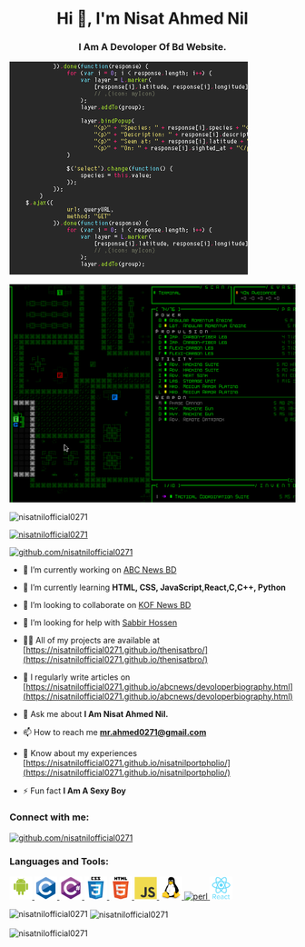 <h1 align="center">Hi 👋, I'm Nisat Ahmed Nil</h1>
<h3 align="center">I Am A Devoloper Of Bd Website.</h3>

<img src="https://github.com/MRVIVEK-CODER/Decompiler/blob/main/106824690-8dd73a00-66ad-11eb-89e2-53e13ac6f594.gif" alt="" border="0" />

![Alt text](https://github.com/MRVIVEK-CODER/MRVIVEK-CODER/raw/main/md7Oqrf.gif)



<p align="left"> <img src="https://komarev.com/ghpvc/?username=nisatnilofficial0271&label=Profile%20views&color=0e75b6&style=flat" alt="nisatnilofficial0271" /> </p>

<p align="left"> <a href="https://github.com/ryo-ma/github-profile-trophy"><img src="https://github-profile-trophy.vercel.app/?username=nisatnilofficial0271" alt="nisatnilofficial0271" /></a> </p>

<p align="left"> <a href="https://twitter.com/github.com/nisatnilofficial0271" target="blank"><img src="https://img.shields.io/twitter/follow/github.com/nisatnilofficial0271?logo=twitter&style=for-the-badge" alt="github.com/nisatnilofficial0271" /></a> </p>

- 🔭 I’m currently working on [ABC News BD](https://nisatnilofficial0271.github.io/abcnews/)

- 🌱 I’m currently learning **HTML, CSS, JavaScript,React,C,C++, Python**

- 👯 I’m looking to collaborate on [KOF News BD](https://nisatnilofficial0271.github.io/kofnewsbd/)

- 🤝 I’m looking for help with [Sabbir Hossen](https://nisatnilofficial0271.github.io/nisatahmednil/)

- 👨‍💻 All of my projects are available at [https://nisatnilofficial0271.github.io/thenisatbro/](https://nisatnilofficial0271.github.io/thenisatbro/)

- 📝 I regularly write articles on [https://nisatnilofficial0271.github.io/abcnews/devoloperbiography.html](https://nisatnilofficial0271.github.io/abcnews/devoloperbiography.html)

- 💬 Ask me about **I Am Nisat Ahmed Nil.**

- 📫 How to reach me **mr.ahmed0271@gmail.com**

- 📄 Know about my experiences [https://nisatnilofficial0271.github.io/nisatnilportphplio/](https://nisatnilofficial0271.github.io/nisatnilportphplio/)

- ⚡ Fun fact **I Am A Sexy Boy**

<h3 align="left">Connect with me:</h3>
<p align="left">
<a href="https://twitter.com/github.com/nisatnilofficial0271" target="blank"><img align="center" src="https://raw.githubusercontent.com/rahuldkjain/github-profile-readme-generator/master/src/images/icons/Social/twitter.svg" alt="github.com/nisatnilofficial0271" height="30" width="40" /></a>
</p>

<h3 align="left">Languages and Tools:</h3>
<p align="left"> <a href="https://developer.android.com" target="_blank" rel="noreferrer"> <img src="https://raw.githubusercontent.com/devicons/devicon/master/icons/android/android-original-wordmark.svg" alt="android" width="40" height="40"/> </a> <a href="https://www.cprogramming.com/" target="_blank" rel="noreferrer"> <img src="https://raw.githubusercontent.com/devicons/devicon/master/icons/c/c-original.svg" alt="c" width="40" height="40"/> </a> <a href="https://www.w3schools.com/cs/" target="_blank" rel="noreferrer"> <img src="https://raw.githubusercontent.com/devicons/devicon/master/icons/csharp/csharp-original.svg" alt="csharp" width="40" height="40"/> </a> <a href="https://www.w3schools.com/css/" target="_blank" rel="noreferrer"> <img src="https://raw.githubusercontent.com/devicons/devicon/master/icons/css3/css3-original-wordmark.svg" alt="css3" width="40" height="40"/> </a> <a href="https://www.w3.org/html/" target="_blank" rel="noreferrer"> <img src="https://raw.githubusercontent.com/devicons/devicon/master/icons/html5/html5-original-wordmark.svg" alt="html5" width="40" height="40"/> </a> <a href="https://developer.mozilla.org/en-US/docs/Web/JavaScript" target="_blank" rel="noreferrer"> <img src="https://raw.githubusercontent.com/devicons/devicon/master/icons/javascript/javascript-original.svg" alt="javascript" width="40" height="40"/> </a> <a href="https://www.linux.org/" target="_blank" rel="noreferrer"> <img src="https://raw.githubusercontent.com/devicons/devicon/master/icons/linux/linux-original.svg" alt="linux" width="40" height="40"/> </a> <a href="https://www.perl.org/" target="_blank" rel="noreferrer"> <img src="https://api.iconify.design/logos-perl.svg" alt="perl" width="40" height="40"/> </a> <a href="https://reactjs.org/" target="_blank" rel="noreferrer"> <img src="https://raw.githubusercontent.com/devicons/devicon/master/icons/react/react-original-wordmark.svg" alt="react" width="40" height="40"/> </a> </p>

<p><img align="left" src="https://github-readme-stats.vercel.app/api/top-langs?username=nisatnilofficial0271&show_icons=true&locale=en&layout=compact" alt="nisatnilofficial0271" /></p>

<p>&nbsp;<img align="center" src="https://github-readme-stats.vercel.app/api?username=nisatnilofficial0271&show_icons=true&locale=en" alt="nisatnilofficial0271" /></p>

<p><img align="center" src="https://github-readme-streak-stats.herokuapp.com/?user=nisatnilofficial0271&" alt="nisatnilofficial0271" /></p>


